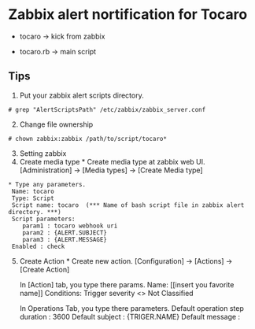 # Zabbix alert nortification for Tocaro


* tocaro 
 -> kick from zabbix

 * tocaro.rb
 -> main script


 ## Tips

1. Put your zabbix alert scripts directory.
 ```bash:check at
 # grep "AlertScriptsPath" /etc/zabbix/zabbix_server.conf 
 ```
2. Change file ownership
 ```bash:check at
 # chown zabbix:zabbix /path/to/script/tocaro*
 ```

3. Setting zabbix
  4. Create media type
    * Create media type at zabbix web UI.
     [Administration] -> [Media types] -> [Create Media type]

    * Type any parameters.
     Name: tocaro
     Type: Script
     Script name: tocaro  (*** Name of bash script file in zabbix alert directory. ***)
     Script parameters:
        param1 : tocaro webhook uri 
        param2 : {ALERT.SUBJECT}
        param3 : {ALERT.MESSAGE}
     Enabled : check

  5. Create Action
    * Create new action.
      [Configuration] -> [Actions] -> [Create Action]

      In [Action] tab, you type there params.
        Name: [[insert you favorite name]]
        Conditions: 
            Trigger severity <> Not Classified

      In Operations Tab, you type there parameters.
        Default operation step duration : 3600
        Default subject : {TRIGER.NAME}
        Default message : 


